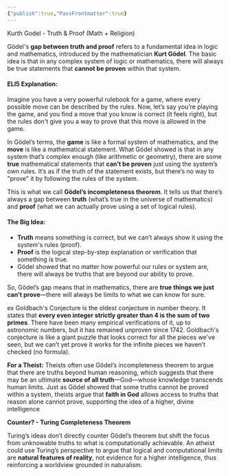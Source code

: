 ```yaml
---
{"publish":true,"PassFrontmatter":true}
---
```


Kurth Godel - Truth & Proof (Math + Religion)

Gödel's **gap between truth and proof** refers to a fundamental idea in logic and mathematics, introduced by the mathematician **Kurt Gödel**. The basic idea is that in any complex system of logic or mathematics, there will always be true statements that **cannot be proven** within that system.

#### ELI5 Explanation:

Imagine you have a very powerful rulebook for a game, where every possible move can be described by the rules. Now, let’s say you’re playing the game, and you find a move that you know is correct (it feels right), but the rules don't give you a way to prove that this move is allowed in the game.

In Gödel’s terms, the **game** is like a formal system of mathematics, and the **move** is like a mathematical statement. What Gödel showed is that in any system that’s complex enough (like arithmetic or geometry), there are some **true** mathematical statements that **can’t be proven** just using the system’s own rules. It’s as if the truth of the statement exists, but there’s no way to "prove" it by following the rules of the system.

This is what we call **Gödel’s incompleteness theorem**. It tells us that there’s always a gap between **truth** (what’s true in the universe of mathematics) and **proof** (what we can actually prove using a set of logical rules).

#### The Big Idea:

- **Truth** means something is correct, but we can’t always show it using the system's rules (proof).
- **Proof** is the logical step-by-step explanation or verification that something is true.
- Gödel showed that no matter how powerful our rules or system are, there will always be truths that are beyond our ability to prove.

So, Gödel’s gap means that in mathematics, there are **true things we just can’t prove**—there will always be limits to what we can know for sure.

ex Goldbach's Conjecture is the oldest conjecture in number theory. It states that **every even integer strictly greater than 4 is the sum of two primes**. There have been many empirical verifications of it, up to astronomic numbers, but it has remained unproven since 1742. Goldbach's conjecture is like a giant puzzle that looks correct for all the pieces we've seen, but we can’t yet prove it works for the infinite pieces we haven’t checked (no formula).

**For a Theist:**
Theists often use Gödel’s incompleteness theorem to argue that there are truths beyond human reasoning, which suggests that there may be an ultimate **source of all truth**—God—whose knowledge transcends human limits. Just as Gödel showed that some truths cannot be proved within a system, theists argue that **faith in God** allows access to truths that reason alone cannot prove, supporting the idea of a higher, divine intelligence

**Counter? - Turing Completeness Theorem**

Turing’s ideas don’t directly counter Gödel’s theorem but shift the focus from unknowable truths to what is computationally achievable. An atheist could use Turing’s perspective to argue that logical and computational limits are **natural features of reality**, not evidence for a higher intelligence, thus reinforcing a worldview grounded in naturalism.